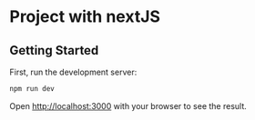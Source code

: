 # Project with nextJS

## Getting Started

First, run the development server:

```bash
npm run dev
```

Open [http://localhost:3000](http://localhost:3000) with your browser to see the result.

